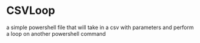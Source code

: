 # CSVLoop
a simple powershell file that will take in a csv with parameters and perform a loop on another powershell command
